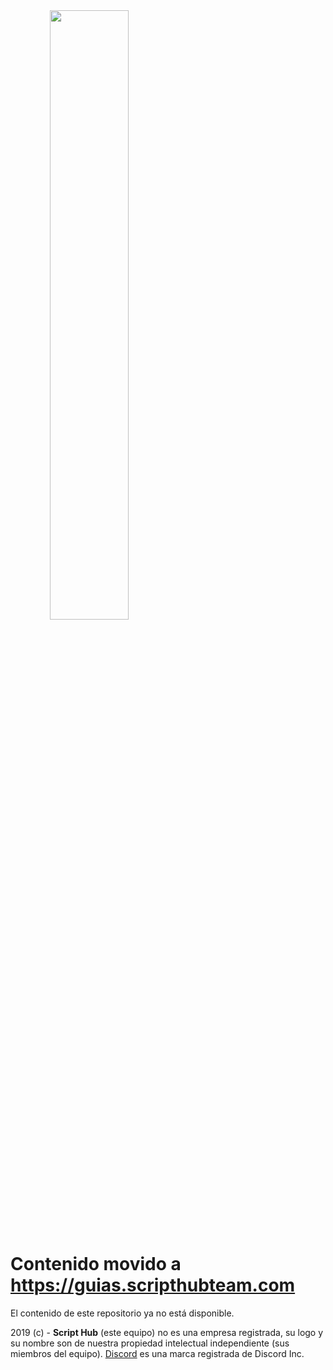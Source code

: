 <span align="center">
<img src="https://i.imgur.com/veMn1Bd.png" width="%50" height="50%">
</span>

# Contenido movido a https://guias.scripthubteam.com

El contenido de este repositorio ya no está disponible.


2019 \(c\) - **Script Hub** \(este equipo\) no es una empresa registrada, su logo y su nombre son de nuestra propiedad intelectual independiente \(sus miembros del equipo\). [Discord](https://es.wikipedia.org/wiki/Discord) es una marca registrada de Discord Inc.


